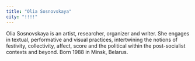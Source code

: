 ```yaml
---
title: "Olia Sosnovskaya"
city: "!!!!"
---
```


Olia Sosnovskaya is an artist, researcher, organizer and writer. She engages in textual, performative and visual practices, intertwining the notions of festivity, collectivity, affect, score and the political within the post-socialist contexts and beyond. 
Born 1988 in Minsk, Belarus.
